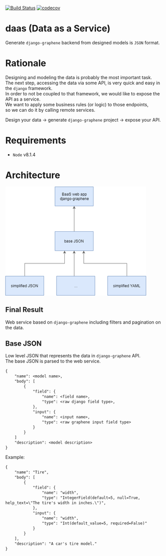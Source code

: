 [![Build Status](https://travis-ci.org/itaied246/daas.svg?branch=master)](https://travis-ci.org/itaied246/daas)
[![codecov](https://codecov.io/gh/itaied246/daas/branch/master/graph/badge.svg)](https://codecov.io/gh/itaied246/daas)

# daas (Data as a Service)

Generate `django-graphene` backend from designed models is `JSON` format.

# Rationale

Designing and modeling the data is probably the most important task.  
The next step, accessing the data via some API, is very quick and easy in the `django` framework.  
In order to not be coupled to that framework, we would like to expose the API as a service.  
We want to apply some business rules (or logic) to those endpoints,  
so we can do it by calling remote services.

Design your data -> generate `django-graphene` project -> expose your API.

# Requirements

- `Node` v8.1.4

# Architecture

![architecture](docs/architecture.png)

## Final Result

Web service based on `django-graphene` including filters and pagination on the data.

## Base JSON

Low level JSON that represents the data in `django-graphene` API.  
The base JSON is parsed to the web service.

```
{
    "name": <model name>,
    "body": [
        {
            "field": {
                "name": <field name>,
                "type": <raw django field type>,
            },
            "input": {
                "name": <input name>,
                "type": <raw graphene input field type>
            }
        }
    ]
    "description": <model description>
}
```

Example:

```
{
    "name": "Tire",
    "body": [
        {
            "field": {
                "name": "width",
                "type": "IntegerField(default=5, null=True, help_text=\"The tire's width in inches.\")",
            },
            "input": {
                "name": "width",
                "type": "Int(default_value=5, required=False)"   
            }
        }
    ],
    "description": "A car's tire model."
}
```